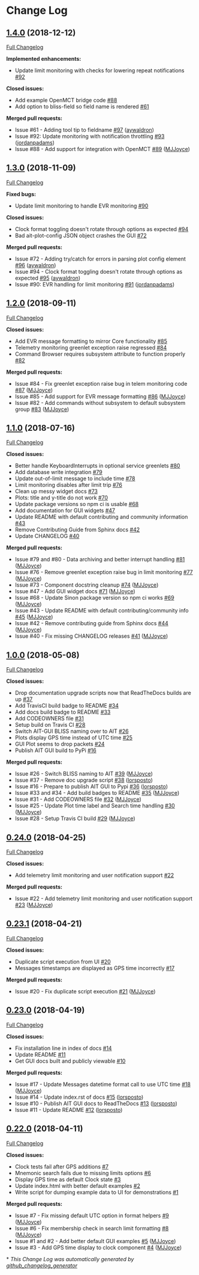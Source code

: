 # Change Log

## [1.4.0](https://github.com/NASA-AMMOS/AIT-GUI/tree/1.4.0) (2018-12-12)
[Full Changelog](https://github.com/NASA-AMMOS/AIT-GUI/compare/1.3.0...1.4.0)

**Implemented enhancements:**

- Update limit monitoring with checks for lowering repeat notifications [\#92](https://github.com/NASA-AMMOS/AIT-GUI/issues/92)

**Closed issues:**

- Add example OpenMCT bridge code [\#88](https://github.com/NASA-AMMOS/AIT-GUI/issues/88)
- Add option to bliss-field so field name is rendered [\#61](https://github.com/NASA-AMMOS/AIT-GUI/issues/61)

**Merged pull requests:**

- Issue \#61 - Adding tool tip to fieldname [\#97](https://github.com/NASA-AMMOS/AIT-GUI/pull/97) ([aywaldron](https://github.com/aywaldron))
- Issue \#92: Update monitoring with notification throttling [\#93](https://github.com/NASA-AMMOS/AIT-GUI/pull/93) ([jordanpadams](https://github.com/jordanpadams))
- Issue \#88 - Add support for integration with OpenMCT [\#89](https://github.com/NASA-AMMOS/AIT-GUI/pull/89) ([MJJoyce](https://github.com/MJJoyce))

## [1.3.0](https://github.com/NASA-AMMOS/AIT-GUI/tree/1.3.0) (2018-11-09)
[Full Changelog](https://github.com/NASA-AMMOS/AIT-GUI/compare/1.2.0...1.3.0)

**Fixed bugs:**

- Update limit monitoring to handle EVR monitoring [\#90](https://github.com/NASA-AMMOS/AIT-GUI/issues/90)

**Closed issues:**

- Clock format toggling doesn't rotate through options as expected [\#94](https://github.com/NASA-AMMOS/AIT-GUI/issues/94)
- Bad ait-plot-config JSON object crashes the GUI [\#72](https://github.com/NASA-AMMOS/AIT-GUI/issues/72)

**Merged pull requests:**

- Issue \#72 - Adding try/catch for errors in parsing plot config element [\#96](https://github.com/NASA-AMMOS/AIT-GUI/pull/96) ([aywaldron](https://github.com/aywaldron))
- Issue \#94 - Clock format toggling doesn't rotate through options as expected [\#95](https://github.com/NASA-AMMOS/AIT-GUI/pull/95) ([aywaldron](https://github.com/aywaldron))
- Issue \#90: EVR handling for limit monitoring [\#91](https://github.com/NASA-AMMOS/AIT-GUI/pull/91) ([jordanpadams](https://github.com/jordanpadams))

## [1.2.0](https://github.com/NASA-AMMOS/AIT-GUI/tree/1.2.0) (2018-09-11)
[Full Changelog](https://github.com/NASA-AMMOS/AIT-GUI/compare/1.1.0...1.2.0)

**Closed issues:**

- Add EVR message formatting to mirror Core functionality [\#85](https://github.com/NASA-AMMOS/AIT-GUI/issues/85)
- Telemetry monitoring greenlet exception raise regressed [\#84](https://github.com/NASA-AMMOS/AIT-GUI/issues/84)
- Command Browser requires subsystem attribute to function properly [\#82](https://github.com/NASA-AMMOS/AIT-GUI/issues/82)

**Merged pull requests:**

- Issue \#84 - Fix greenlet exception raise bug in telem monitoring code [\#87](https://github.com/NASA-AMMOS/AIT-GUI/pull/87) ([MJJoyce](https://github.com/MJJoyce))
- Issue \#85 - Add support for EVR message formatting [\#86](https://github.com/NASA-AMMOS/AIT-GUI/pull/86) ([MJJoyce](https://github.com/MJJoyce))
- Issue \#82 - Add commands without subsystem to default subsystem group [\#83](https://github.com/NASA-AMMOS/AIT-GUI/pull/83) ([MJJoyce](https://github.com/MJJoyce))

## [1.1.0](https://github.com/NASA-AMMOS/AIT-GUI/tree/1.1.0) (2018-07-16)
[Full Changelog](https://github.com/NASA-AMMOS/AIT-GUI/compare/1.0.0...1.1.0)

**Closed issues:**

- Better handle KeyboardInterrupts in optional service greenlets [\#80](https://github.com/NASA-AMMOS/AIT-GUI/issues/80)
- Add database write integration [\#79](https://github.com/NASA-AMMOS/AIT-GUI/issues/79)
- Update out-of-limit message to include time [\#78](https://github.com/NASA-AMMOS/AIT-GUI/issues/78)
- Limit monitoring disables after limit trip [\#76](https://github.com/NASA-AMMOS/AIT-GUI/issues/76)
- Clean up messy widget docs [\#73](https://github.com/NASA-AMMOS/AIT-GUI/issues/73)
- Plots: title and y-title do not work [\#70](https://github.com/NASA-AMMOS/AIT-GUI/issues/70)
- Update package versions so npm ci is usable [\#68](https://github.com/NASA-AMMOS/AIT-GUI/issues/68)
- Add documentation for GUI widgets [\#47](https://github.com/NASA-AMMOS/AIT-GUI/issues/47)
- Update README with default contributing and community information [\#43](https://github.com/NASA-AMMOS/AIT-GUI/issues/43)
- Remove Contributing Guide from Sphinx docs [\#42](https://github.com/NASA-AMMOS/AIT-GUI/issues/42)
- Update CHANGELOG [\#40](https://github.com/NASA-AMMOS/AIT-GUI/issues/40)

**Merged pull requests:**

- Issue \#79 and \#80 - Data archiving and better interrupt handling [\#81](https://github.com/NASA-AMMOS/AIT-GUI/pull/81) ([MJJoyce](https://github.com/MJJoyce))
- Issue \#76 - Remove greenlet exception raise bug in limit monitoring [\#77](https://github.com/NASA-AMMOS/AIT-GUI/pull/77) ([MJJoyce](https://github.com/MJJoyce))
- Issue \#73 - Component docstring cleanup [\#74](https://github.com/NASA-AMMOS/AIT-GUI/pull/74) ([MJJoyce](https://github.com/MJJoyce))
- Issue \#47 - Add GUI widget docs [\#71](https://github.com/NASA-AMMOS/AIT-GUI/pull/71) ([MJJoyce](https://github.com/MJJoyce))
- Issue \#68 - Update Sinon package version so npm ci works [\#69](https://github.com/NASA-AMMOS/AIT-GUI/pull/69) ([MJJoyce](https://github.com/MJJoyce))
- Issue \#43 - Update README with default contributing/community info [\#45](https://github.com/NASA-AMMOS/AIT-GUI/pull/45) ([MJJoyce](https://github.com/MJJoyce))
- Issue \#42 - Remove contributing guide from Sphinx docs [\#44](https://github.com/NASA-AMMOS/AIT-GUI/pull/44) ([MJJoyce](https://github.com/MJJoyce))
- Issue \#40 - Fix missing CHANGELOG releases [\#41](https://github.com/NASA-AMMOS/AIT-GUI/pull/41) ([MJJoyce](https://github.com/MJJoyce))

## [1.0.0](https://github.com/NASA-AMMOS/AIT-GUI/tree/1.0.0) (2018-05-08)
[Full Changelog](https://github.com/NASA-AMMOS/AIT-GUI/compare/0.24.0...1.0.0)

**Closed issues:**

- Drop documentation upgrade scripts now that ReadTheDocs builds are up [\#37](https://github.com/NASA-AMMOS/AIT-GUI/issues/37)
- Add TravisCI build badge to README [\#34](https://github.com/NASA-AMMOS/AIT-GUI/issues/34)
- Add docs build badge to README [\#33](https://github.com/NASA-AMMOS/AIT-GUI/issues/33)
- Add CODEOWNERS file [\#31](https://github.com/NASA-AMMOS/AIT-GUI/issues/31)
- Setup build on Travis CI [\#28](https://github.com/NASA-AMMOS/AIT-GUI/issues/28)
- Switch AIT-GUI BLISS naming over to AIT [\#26](https://github.com/NASA-AMMOS/AIT-GUI/issues/26)
- Plots display GPS time instead of UTC time [\#25](https://github.com/NASA-AMMOS/AIT-GUI/issues/25)
- GUI Plot seems to drop packets [\#24](https://github.com/NASA-AMMOS/AIT-GUI/issues/24)
- Publish AIT GUI build to PyPi [\#16](https://github.com/NASA-AMMOS/AIT-GUI/issues/16)

**Merged pull requests:**

- Issue \#26 - Switch BLISS naming to AIT [\#39](https://github.com/NASA-AMMOS/AIT-GUI/pull/39) ([MJJoyce](https://github.com/MJJoyce))
- Issue \#37 - Remove doc upgrade script [\#38](https://github.com/NASA-AMMOS/AIT-GUI/pull/38) ([lorsposto](https://github.com/lorsposto))
- Issue \#16 - Prepare to publish AIT GUI to Pypi [\#36](https://github.com/NASA-AMMOS/AIT-GUI/pull/36) ([lorsposto](https://github.com/lorsposto))
- Issue \#33 and \#34 - Add build badges to README [\#35](https://github.com/NASA-AMMOS/AIT-GUI/pull/35) ([MJJoyce](https://github.com/MJJoyce))
- Issue \#31 - Add CODEOWNERS file [\#32](https://github.com/NASA-AMMOS/AIT-GUI/pull/32) ([MJJoyce](https://github.com/MJJoyce))
- Issue \#25 - Update Plot time label and Search time handling [\#30](https://github.com/NASA-AMMOS/AIT-GUI/pull/30) ([MJJoyce](https://github.com/MJJoyce))
- Issue \#28 - Setup Travis CI build [\#29](https://github.com/NASA-AMMOS/AIT-GUI/pull/29) ([MJJoyce](https://github.com/MJJoyce))

## [0.24.0](https://github.com/NASA-AMMOS/AIT-GUI/tree/0.24.0) (2018-04-25)
[Full Changelog](https://github.com/NASA-AMMOS/AIT-GUI/compare/0.23.1...0.24.0)

**Closed issues:**

- Add telemetry limit monitoring and user notification support [\#22](https://github.com/NASA-AMMOS/AIT-GUI/issues/22)

**Merged pull requests:**

- Issue \#22 - Add telemetry limit monitoring and user notification support [\#23](https://github.com/NASA-AMMOS/AIT-GUI/pull/23) ([MJJoyce](https://github.com/MJJoyce))

## [0.23.1](https://github.com/NASA-AMMOS/AIT-GUI/tree/0.23.1) (2018-04-21)
[Full Changelog](https://github.com/NASA-AMMOS/AIT-GUI/compare/0.23.0...0.23.1)

**Closed issues:**

- Duplicate script execution from UI [\#20](https://github.com/NASA-AMMOS/AIT-GUI/issues/20)
- Messages timestamps are displayed as GPS time incorrectly [\#17](https://github.com/NASA-AMMOS/AIT-GUI/issues/17)

**Merged pull requests:**

- Issue \#20 - Fix duplicate script execution [\#21](https://github.com/NASA-AMMOS/AIT-GUI/pull/21) ([MJJoyce](https://github.com/MJJoyce))

## [0.23.0](https://github.com/NASA-AMMOS/AIT-GUI/tree/0.23.0) (2018-04-19)
[Full Changelog](https://github.com/NASA-AMMOS/AIT-GUI/compare/0.22.0...0.23.0)

**Closed issues:**

- Fix installation line in index of docs [\#14](https://github.com/NASA-AMMOS/AIT-GUI/issues/14)
- Update README [\#11](https://github.com/NASA-AMMOS/AIT-GUI/issues/11)
- Get GUI docs built and publicly viewable [\#10](https://github.com/NASA-AMMOS/AIT-GUI/issues/10)

**Merged pull requests:**

- Issue \#17 - Update Messages datetime format call to use UTC time [\#18](https://github.com/NASA-AMMOS/AIT-GUI/pull/18) ([MJJoyce](https://github.com/MJJoyce))
- Issue \#14 - Update index.rst of docs [\#15](https://github.com/NASA-AMMOS/AIT-GUI/pull/15) ([lorsposto](https://github.com/lorsposto))
- Issue \#10 - Publish AIT GUI docs to ReadTheDocs [\#13](https://github.com/NASA-AMMOS/AIT-GUI/pull/13) ([lorsposto](https://github.com/lorsposto))
- Issue \#11 - Update README [\#12](https://github.com/NASA-AMMOS/AIT-GUI/pull/12) ([lorsposto](https://github.com/lorsposto))

## [0.22.0](https://github.com/NASA-AMMOS/AIT-GUI/tree/0.22.0) (2018-04-11)
[Full Changelog](https://github.com/NASA-AMMOS/AIT-GUI/compare/0.21.0...0.22.0)

**Closed issues:**

- Clock tests fail after GPS additions [\#7](https://github.com/NASA-AMMOS/AIT-GUI/issues/7)
- Mnemonic search fails due to missing limits options [\#6](https://github.com/NASA-AMMOS/AIT-GUI/issues/6)
- Display GPS time as default Clock state [\#3](https://github.com/NASA-AMMOS/AIT-GUI/issues/3)
- Update index.html with better default examples [\#2](https://github.com/NASA-AMMOS/AIT-GUI/issues/2)
- Write script for dumping example data to UI for demonstrations [\#1](https://github.com/NASA-AMMOS/AIT-GUI/issues/1)

**Merged pull requests:**

- Issue \#7 - Fix missing default UTC option in format helpers [\#9](https://github.com/NASA-AMMOS/AIT-GUI/pull/9) ([MJJoyce](https://github.com/MJJoyce))
- Issue \#6 - Fix membership check in search limit formatting [\#8](https://github.com/NASA-AMMOS/AIT-GUI/pull/8) ([MJJoyce](https://github.com/MJJoyce))
- Issue \#1 and \#2 - Add better default GUI examples [\#5](https://github.com/NASA-AMMOS/AIT-GUI/pull/5) ([MJJoyce](https://github.com/MJJoyce))
- Issue \#3 - Add GPS time display to clock component [\#4](https://github.com/NASA-AMMOS/AIT-GUI/pull/4) ([MJJoyce](https://github.com/MJJoyce))



\* *This Change Log was automatically generated by [github_changelog_generator](https://github.com/skywinder/Github-Changelog-Generator)*